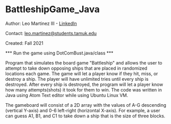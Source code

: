 # BattleshipGame_Java

Author: Leo Martinez III - [LinkedIn](https://www.linkedin.com/in/leo-martinez-iii/)

Contact: [leo.martinez@students.tamuk.edu](mailto:leo.martinez@students.tamuk.edu)

Created: Fall 2021

*** Run the game using DotComBust.java/class ***

Program that simulates the board game "Battleship" and allows the user to attempt to take down opposing ships that are placed in randomized locations each game.
The game will let a player know if they hit, miss, or destroy a ship. The player will have unlimited tries until every ship is destroyed. After every ship is destroyed, the program will let a player know how many attempts(shots) it took for them to win.
The code was written in Java using Atom Text editor while using Ubuntu Linux VM.

The gameboard will consist of a 2D array with the values of A-G descending (vertical Y-axis) and 0-6 left-right (horizontal X-axis).
For example, a user can guess A1, B1, and C1 to take down a ship that is the size of three blocks.
